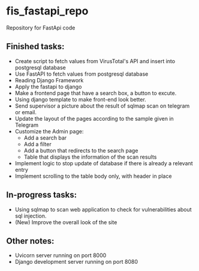 # fis_fastapi_repo
Repository for FastApi code

## Finished tasks:
- Create script to fetch values from VirusTotal's API and insert into postgresql database
- Use FastAPI to fetch values from postgresql database
- Reading Django Framework
- Apply the fastapi to django
- Make a frontend page that have a search box, a button to excute.
- Using django template to make front-end look better.
- Send supervisor a picture about the result of sqlmap scan on telegram or email.
- Update the layout of the pages according to the sample given in Telegram
- Customize the Admin page:
  - Add a search bar
  - Add a filter
  - Add a button that redirects to the search page
  - Table that displays the information of the scan results
- Implement logic to stop update of database if there is already a relevant entry
- Implement scrolling to the table body only, with header in place

## In-progress tasks:
- Using sqlmap to scan web application to check for vulnerabilities about sql injection.
- (New) Improve the overall look of the site


## Other notes:
- Uvicorn server running on port 8000
- Django development server running on port 8080
